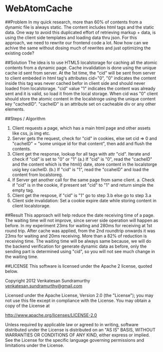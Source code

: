 WebAtomCache
============

##Problem
In my quick research, more than 60% of contents from a dynamic file is always static.
The content includes html tags and the static data. One way to avoid this duplicated
effort of retrieving markup + data, is using the client side templates and loading data thru json.
For this approach, we need to rewrite our frontend code a lot.
Now how can we achive the same without dosing much of rewrites and just optimizing the existing code?

##Solution
The idea is to use HTML5 localstorage for caching all the atomic contents from a dynamic page.
Cache invalidation is done using the unique cache id sent from server.
At the 1st time, the "cid" will be sent from server to client embeded in 
html tag's attributes cid="0", "0" indicates the content inside this tag was never cached befor
in client side and should never loaded from localstorage.
"cid" value "1" indicates the content was already sent and it is
valid, so load it from the local storage. When cid was "0" client should store the atomic content
in the localstroge using the unique content key "cachedID".
"cacheID" is an attribute set on cacheable div or any other elements.

##Steps / Algorithm

1. Client requests a page, which has a main html page and other assets like css, js img etc.
2. Server gets the request, check for "cid" in cookies, else set cid => 0 and
   "cacheID" = "some unique id for that content", then add and flush the contents.
3. Client get the response, lookup for all tags with attr "cid". Iterate and check if "cid" is set to "0" or "1"
    (a.) If "cid" is "0", read the "cacheID" and the content which is the html() date, store content in the localstorge usig key cacheID.
    (b.) If "cid" is "1", read the "ccaheID" and load the content from localstoreg. 
4. If Server get another call for the same page from same client.
   a. Check if "cid" is in the cookie, if present set "cid" to "1" and return simple the empty tag.
5. Client get the respose, if "cid" is "1" go to step 3.b else go to step 3.a
6. Client side invalidation: Set a cookie expire date while storing content in client localstorage.

##Result
This approach will help reduce the date receiving time of a page.
The waiting time will not improve, since server side operation will happen as before.
In my experiment 23ms for waiting and 280ms for receiving at 1st round trip.
After cache was applied, from the 2nd roundtrip onwards it was 23ms for waiting and 20ms receiving.
More than a 82% of reduction is receiving time. The waiting time will be always same
because, we will do the backend verification for generate dynamic data as before, only the sending
part is determined using "cid", so you will not see much change in the waiting time.

##LICENSE
This software is licensed under the Apache 2 license, quoted below.


Copyright 2012 Venkatesan Sundramurthy <venkatesan.sundramurthy@gmail.com>

Licensed under the Apache License, Version 2.0 (the "License"); you may not
use this file except in compliance with the License. You may obtain a copy of
the License at

http://www.apache.org/licenses/LICENSE-2.0

Unless required by applicable law or agreed to in writing, software
distributed under the License is distributed on an "AS IS" BASIS, WITHOUT
WARRANTIES OR CONDITIONS OF ANY KIND, either express or implied. See the
License for the specific language governing permissions and limitations under
the License.
